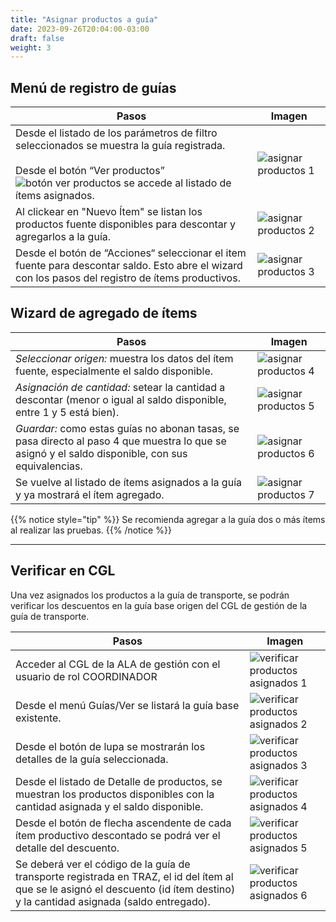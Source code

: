 ```yaml
---
title: "Asignar productos a guía"
date: 2023-09-26T20:04:00-03:00
draft: false
weight: 3
---
```


## Menú de registro de guías

| Pasos                                                                                                                                                                                                                                              | Imagen                                                   |
| -------------------------------------------------------------------------------------------------------------------------------------------------------------------------------------------------------------------------------------------------- | -------------------------------------------------------- |
| Desde el listado de los parámetros de filtro seleccionados se muestra la guía registrada.<br/><br/>Desde el botón “Ver productos” ![botón ver productos](../images/asignar-productos1.png?classes=inline) se accede al listado de ítems asignados. | ![asignar productos 1](../images/asignar-productos2.png) |
| Al clickear en "Nuevo Ítem" se listan los productos fuente disponibles para descontar y agregarlos a la guía.                                                                                                                                      | ![asignar productos 2](../images/asignar-productos3.png) |
| Desde el botón de “Acciones“ seleccionar el item fuente para descontar saldo. Esto abre el wizard con los pasos del registro de ítems productivos.                                                                                                 | ![asignar productos 3](../images/asignar-productos4.png) |

## Wizard de agregado de ítems

| Pasos                                                                                                                                             | Imagen                                                   |
| ------------------------------------------------------------------------------------------------------------------------------------------------- | -------------------------------------------------------- |
| _Seleccionar origen:_ muestra los datos del ítem fuente, especialmente el saldo disponible.                                                       | ![asignar productos 4](../images/asignar-productos5.png) |
| _Asignación de cantidad:_ setear la cantidad a descontar (menor o igual al saldo disponible, entre 1 y 5 está bien).                              | ![asignar productos 5](../images/asignar-productos6.png) |
| _Guardar:_ como estas guías no abonan tasas, se pasa directo al paso 4 que muestra lo que se asignó y el saldo disponible, con sus equivalencias. | ![asignar productos 6](../images/asignar-productos7.png) |
| Se vuelve al listado de ítems asignados a la guía y ya mostrará el ítem agregado.                                                                 | ![asignar productos 7](../images/asignar-productos8.png) |

{{% notice style="tip" %}}
Se recomienda agregar a la guía dos o más ítems al realizar las pruebas.
{{% /notice %}}

---

## Verificar en CGL

Una vez asignados los productos a la guía de transporte, se podrán verificar los descuentos en la guía base origen del CGL de gestión de la guía de transporte.

| Pasos                                                                                                                                                                            | Imagen                                                                 |
| -------------------------------------------------------------------------------------------------------------------------------------------------------------------------------- | ---------------------------------------------------------------------- |
| Acceder al CGL de la ALA de gestión con el usuario de rol COORDINADOR                                                                                                            | ![verificar productos asignados 1](../images/verificar-productos1.png) |
| Desde el menú Guías/Ver se listará la guía base existente.                                                                                                                       | ![verificar productos asignados 2](../images/verificar-productos2.png) |
| Desde el botón de lupa se mostrarán los detalles de la guía seleccionada.                                                                                                        | ![verificar productos asignados 3](../images/verificar-productos3.png) |
| Desde el listado de Detalle de productos, se muestran los productos disponibles con la cantidad asignada y el saldo disponible.                                                  | ![verificar productos asignados 4](../images/verificar-productos4.png) |
| Desde el botón de flecha ascendente de cada ítem productivo descontado se podrá ver el detalle del descuento.                                                                    | ![verificar productos asignados 5](../images/verificar-productos5.png) |
| Se deberá ver el código de la guía de transporte registrada en TRAZ, el id del ítem al que se le asignó el descuento (id ítem destino) y la cantidad asignada (saldo entregado). | ![verificar productos asignados 6](../images/verificar-productos6.png) |
